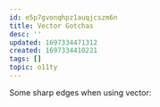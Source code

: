 ```yaml
---
id: e5p7gvonqhpz1auqjcszm6n
title: Vector Gotchas
desc: ''
updated: 1697334471312
created: 1697334410221
tags: []
topic: o11ty
---
```


Some sharp edges when using vector:
